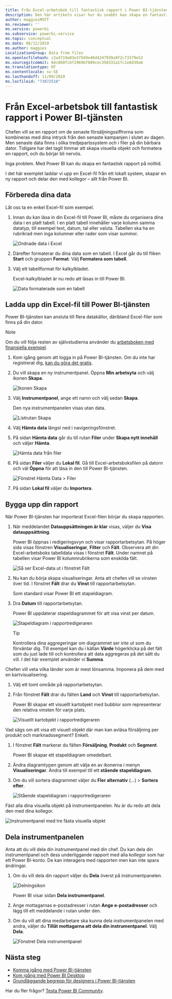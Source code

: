 ```yaml
---
title: Från Excel-arbetsbok till fantastisk rapport i Power BI-tjänsten
description: Den här artikeln visar hur du snabbt kan skapa en fantastisk rapport från en Excel-arbetsbok.
author: maggiesMSFT
ms.reviewer: ''
ms.service: powerbi
ms.subservice: powerbi-service
ms.topic: conceptual
ms.date: 08/12/2019
ms.author: maggies
LocalizationGroup: Data from files
ms.openlocfilehash: c2a4719a03e37569e40d4247939a9f2c73379e52
ms.sourcegitcommit: 64c860fcbf2969bf089cec358331a1fc1e0d39a8
ms.translationtype: HT
ms.contentlocale: sv-SE
ms.lasthandoff: 11/09/2019
ms.locfileid: "73872518"
---
```

# <a name="from-excel-workbook-to-stunning-report-in-the-power-bi-service"></a>Från Excel-arbetsbok till fantastisk rapport i Power BI-tjänsten
Chefen vill se en rapport om de senaste försäljningssiffrorna som kombineras med dina intryck från den senaste kampanjen i slutet av dagen. Men senaste data finns i olika tredjepartssystem och i filer på din bärbara dator. Tidigare har det tagit timmar att skapa visuella objekt och formatera en rapport, och du börjar bli nervös.

Inga problem. Med Power BI kan du skapa en fantastisk rapport på nolltid.

I det här exemplet laddar vi upp en Excel-fil från ett lokalt system, skapar en ny rapport och delar den med kollegor – allt från Power BI.

## <a name="prepare-your-data"></a>Förbereda dina data
Låt oss ta en enkel Excel-fil som exempel. 

1. Innan du kan läsa in din Excel-fil till Power BI, måste du organisera dina data i en platt tabell. I en platt tabell innehåller varje kolumn samma datatyp, till exempel text, datum, tal eller valuta. Tabellen ska ha en rubrikrad men inga kolumner eller rader som visar summor.

   ![Ordnade data i Excel](media/service-from-excel-to-stunning-report/pbi_excel_file.png)

2. Därefter formaterar du dina data som en tabell. I Excel går du till fliken **Start** och gruppen **Format**. Välj **Formatera som tabell**. 

3. Välj ett tabellformat för kalkylbladet. 

   Excel-kalkylbladet är nu redo att läsas in till Power BI.

   ![Data formaterade som en tabell](media/service-from-excel-to-stunning-report/pbi_excel_table.png)

## <a name="upload-your-excel-file-to-the-power-bi-service"></a>Ladda upp din Excel-fil till Power BI-tjänsten
Power BI-tjänsten kan ansluta till flera datakällor, däribland Excel-filer som finns på din dator. 

 > [!NOTE] 
 > Om du vill följa resten av självstudierna använder du [arbetsboken med finansiella exempel](sample-financial-download.md).

1. Kom igång genom att logga in på Power BI-tjänsten. Om du inte har registrerat dig, [kan du göra det gratis](https://powerbi.com).

2. Du vill skapa en ny instrumentpanel. Öppna **Min arbetsyta** och välj ikonen **Skapa**.

   ![Ikonen Skapa](media/service-from-excel-to-stunning-report/power-bi-new-dash.png)

3. Välj **Instrumentpanel**, ange ett namn och välj sedan **Skapa**. 

   Den nya instrumentpanelen visas utan data.

   ![Listrutan Skapa](media/service-from-excel-to-stunning-report/power-bi-create-dash.png)

4. Välj **Hämta data** längst ned i navigeringsfönstret. 

5. På sidan **Hämta data** går du till rutan **Filer** under **Skapa nytt innehåll** och väljer **Hämta**.

   ![Hämta data från filer](media/service-from-excel-to-stunning-report/pbi_get_files.png)

6. På sidan **Filer** väljer du **Lokal fil**. Gå till Excel-arbetsboksfilen på datorn och väl **Öppna** för att läsa in den till Power BI-tjänsten. 

   ![Fönstret Hämta Data > Filer](media/service-from-excel-to-stunning-report/pbi_local_file.png)

7. På sidan **Lokal fil** väljer du **Importera**.


## <a name="build-your-report"></a>Bygga upp din rapport
När Power BI-tjänsten har importerat Excel-filen börjar du skapa rapporten. 

1. När meddelandet **Datauppsättningen är klar** visas, väljer du **Visa datauppsättning**.  

   Power BI öppnas i redigeringsvyn och visar rapportarbetsytan. På höger sida visas fönstren **Visualiseringar**, **Filter** och **Fält**. Observera att din Excel-arbetsboks tabelldata visas i fönstret **Fält**. Under namnet på tabellen visar Power BI kolumnrubrikerna som enskilda fält.

   ![Så ser Excel-data ut i fönstret Fält](media/service-from-excel-to-stunning-report/pbi_report_fields.png)

2. Nu kan du börja skapa visualiseringar. Anta att chefen vill se vinsten över tid. I fönstret **Fält** drar du **Vinst** till rapportarbetsytan. 

   Som standard visar Power BI ett stapeldiagram. 

3. Dra **Datum** till rapportarbetsytan. 

   Power BI uppdaterar stapeldiagrammet för att visa vinst per datum.

   ![Stapeldiagram i rapportredigeraren](media/service-from-excel-to-stunning-report/pbi_report_pin-new.png)

   > [!TIP]
   > Kontrollera dina aggregeringar om diagrammet ser inte ut som du förväntar dig. Till exempel kan du i källan **Värde** högerklicka på det fält som du just lade till och kontrollera att data aggregeras på det sätt du vill. I det här exemplet använder vi **Summa**.
   > 

Chefen vill veta vilka länder som är mest lönsamma. Imponera på dem med en kartvisualisering. 

1. Välj ett tomt område på rapportarbetsytan. 

2. Från fönstret **Fält** drar du fälten **Land** och **Vinst** till rapportarbetsytan.

   Power BI skapar ett visuellt kartobjekt med bubblor som representerar den relativa vinsten för varje plats.

   ![Visuellt kartobjekt i rapportredigeraren](media/service-from-excel-to-stunning-report/pbi_report_map-new.png)

Vad sägs om att visa ett visuell objekt där man kan avläsa försäljning per produkt och marknadssegment? Enkelt. 

1. I fönstret **Fält** markerar du fälten **Försäljning**, **Produkt** och **Segment**. 
   
   Power BI skapar ett stapeldiagram omedelbart. 

2. Ändra diagramtypen genom att välja en av ikonerna i menyn **Visualiseringar**. Ändra till exempel till ett **stående stapeldiagram**. 

3. Om du vill sortera diagrammet väljer du **Fler alternativ** (…) > **Sortera efter**.

   ![Stående stapeldiagram i rapportredigeraren](media/service-from-excel-to-stunning-report/pbi_barchart-new.png)

Fäst alla dina visuella objekt på instrumentpanelen. Nu är du redo att dela den med dina kollegor.

   ![Instrumentpanel med tre fästa visuella objekt](media/service-from-excel-to-stunning-report/pbi_report.png)

## <a name="share-your-dashboard"></a>Dela instrumentpanelen
Anta att du vill dela din instrumentpanel med din chef. Du kan dela din instrumentpanel och dess underliggande rapport med alla kollegor som har ett Power BI-konto. De kan interagera med rapporten men kan inte spara ändringar.

1. Om du vill dela din rapport väljer du **Dela** överst på instrumentpanelen.

   ![Delningsikon](media/service-from-excel-to-stunning-report/power-bi-share.png)

   Power BI visar sidan **Dela instrumentpanel**. 

2. Ange mottagarnas e-postadresser i rutan **Ange e-postadresser** och lägg till ett meddelande i rutan under den. 

3. Om du vill att dina medarbetare ska kunna dela instrumentpanelen med andra, väljer du **Tillåt mottagarna att dela din instrumentpanel**. Välj **Dela**.

   ![Fönstret Dela instrumentpanel](media/service-from-excel-to-stunning-report/power-bi-share-dash-new.png)

## <a name="next-steps"></a>Nästa steg

* [Komma igång med Power BI-tjänsten](service-get-started.md)
* [Kom igång med Power BI Desktop](desktop-getting-started.md)
* [Grundläggande begrepp för designers i Power BI-tjänsten](service-basic-concepts.md)

Har du fler frågor? [Testa Power BI Community](https://community.powerbi.com/).

